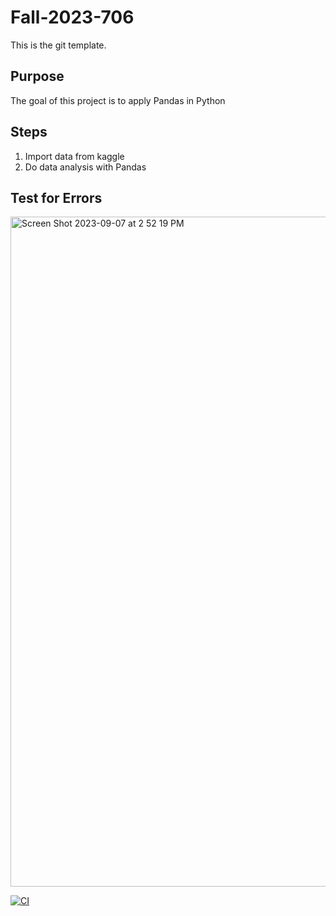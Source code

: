 # Fall-2023-706
This is the git template.

## Purpose
The goal of this project is to apply Pandas in Python

## Steps
1. Import data from kaggle
2. Do data analysis with Pandas

## Test for Errors

<img width="1072" alt="Screen Shot 2023-09-07 at 2 52 19 PM" src="https://github.com/nogibjj/IDS706Week2Pandas/assets/47194238/7458ca5d-50d9-4436-a414-9908280194d6">


[![CI](https://github.com/nogibjj/IDS706Week2Pandas/actions/workflows/cicd.yml/badge.svg)](https://github.com/nogibjj/IDS706Week2Pandas/actions/workflows/cicd.yml)